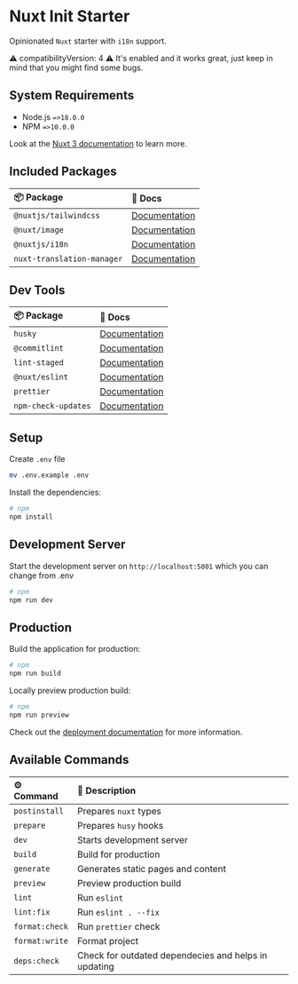 # Nuxt Init Starter

Opinionated `Nuxt` starter with `i18n` support.

⚠️ compatibilityVersion: 4 ⚠️ It's enabled and it works great, just keep in mind that you might find some bugs.

## System Requirements

- Node.js `=>18.0.0`
- NPM `=>10.0.0`

Look at the [Nuxt 3 documentation](https://nuxt.com/docs/getting-started/introduction) to learn more.

## Included Packages

| 📦 Package                 | 📖 Docs                                                               |
| :------------------------- | :-------------------------------------------------------------------- |
| `@nuxtjs/tailwindcss`      | [Documentation](https://tailwindcss.nuxtjs.org)                       |
| `@nuxt/image`              | [Documentation](https://image.nuxt.com)                               |
| `@nuxtjs/i18n`             | [Documentation](https://i18n.nuxtjs.org)                              |
| `nuxt-translation-manager` | [Documentation](https://github.com/samk-dev/nuxt-translation-manager) |

## Dev Tools

| 📦 Package          | 📖 Docs                                                          |
| :------------------ | :--------------------------------------------------------------- |
| `husky`             | [Documentation](https://typicode.github.io/husky/)               |
| `@commitlint`       | [Documentation](https://commitlint.js.org)                       |
| `lint-staged`       | [Documentation](https://github.com/lint-staged/lint-staged)      |
| `@nuxt/eslint`      | [Documentation](https://eslint.nuxt.com)                         |
| `prettier`          | [Documentation](https://prettier.io)                             |
| `npm-check-updates` | [Documentation](https://www.npmjs.com/package/npm-check-updates) |

## Setup

Create `.env` file

```bash
mv .env.example .env
```

Install the dependencies:

```bash
# npm
npm install
```

## Development Server

Start the development server on `http://localhost:5001` which you can change from .env

```bash
# npm
npm run dev
```

## Production

Build the application for production:

```bash
# npm
npm run build
```

Locally preview production build:

```bash
# npm
npm run preview
```

Check out the [deployment documentation](https://nuxt.com/docs/getting-started/deployment) for more information.

## Available Commands

| ⚙ Command     | 📖 Description                                       |
| :------------- | :--------------------------------------------------- |
| `postinstall`  | Prepares `nuxt` types                                |
| `prepare`      | Prepares `husy` hooks                                |
| `dev`          | Starts development server                            |
| `build`        | Build for production                                 |
| `generate`     | Generates static pages and content                   |
| `preview`      | Preview production build                             |
| `lint`         | Run `eslint`                                         |
| `lint:fix`     | Run `eslint . --fix`                                 |
| `format:check` | Run `prettier` check                                 |
| `format:write` | Format project                                       |
| `deps:check`   | Check for outdated dependecies and helps in updating |
